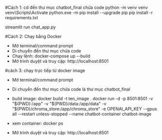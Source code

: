 #Cách 1: 
cd đến thư mục chatbot_final chứa code
python -m venv venv
venv\Scripts\Activate
python.exe -m pip install --upgrade pip
pip install -r requirements.txt

streamlit run chat_app.py

#Cách 2: Chạy bằng Docker
- Mở terminal/command prompt
- Di chuyển đến thư mục chứa code
- Chạy lệnh:
  docker-compose up --build
- Mở trình duyệt và truy cập: http://localhost:8501

#cách 3: chạy trực tiếp từ docker image
- Mở terminal/command prompt
- Di chuyển đến thư mục chứa code là thư mục chatbot_final
- build image:
docker build -t ten_image .
docker run -d -p 8501:8501 -v "${PWD}:/app" -v "${PWD}/data:/app/data" -v "${PWD}/chroma_store:/app/chroma_store" -e OPENAI_API_KEY --gpus all --restart unless-stopped --name chatbot-container chatbot-image

- xem container: docker ps
- Mở trình duyệt và truy cập: http://localhost:8501
